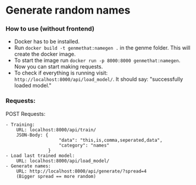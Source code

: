 # Generate random names

### How to use (without frontend)
* Docker has to be installed.
* Run ```docker build -t genmethat:namegen .``` in the genme folder. This will create the docker image.
* To start the image run ```docker run -p 8000:8000 genmethat:namegen```. Now you can start making requests.
* To check if everything is running visit: ```http://localhost:8000/api/load_model/```. It should say: "successfully loaded model."


### Requests:

POST Requests:
    
    - Training:
        URL: localhost:8000/api/train/
        JSON-Body: {
                        "data": "this,is,comma,seperated,data",
                        "category": "names"
                    }
    - Load last trained model:
        URL: localhost:8000/api/load_model/
    - Generate names:
        URL: http://localhost:8000/api/generate/?spread=4
        (Bigger spread == more random)
